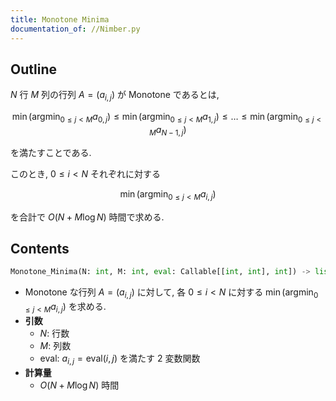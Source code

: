 ```yaml
---
title: Monotone Minima
documentation_of: //Nimber.py
---
```


## Outline

$N$ 行 $M$ 列の行列 $A = (a_{i,j})$ が Monotone であるとは,

$$ \min \left(\operatorname*{argmin}_{0 \leq j < M} a_{0,j} \right) \leq \min \left(\operatorname*{argmin}_{0 \leq j < M} a_{1,j} \right) \leq \dots \leq \min \left(\operatorname*{argmin}_{0 \leq j < M} a_{N-1,j} \right)$$

を満たすことである.

このとき, $0 \leq i < N$ それぞれに対する

$$ \min \left(\operatorname*{argmin}_{0 \leq j < M} a_{i,j} \right) $$

を合計で $O(N + M \log N)$ 時間で求める.

## Contents

```Python
Monotone_Minima(N: int, M: int, eval: Callable[[int, int], int]) -> list[int]
```

* Monotone な行列 $A = (a_{i,j})$ に対して, 各 $0 \leq i < N$ に対する $\displaystyle \min \left(\operatorname*{argmin}_{0 \leq j < M} a_{i,j} \right)$ を求める.
* **引数**
  * $N$: 行数
  * $M$: 列数
  * $\textrm{eval}$: $a_{i,j} = \textrm{eval}(i,j)$ を満たす $2$ 変数関数
* **計算量**
  * $O(N + M \log N)$ 時間
